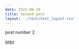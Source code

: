 ```yaml
---
date: 2123-06-16
title: Second post
layout: './test/test_layout.tsx'
---
```


post number 2

[prev](/blog/post1)
